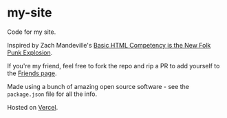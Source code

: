 # my-site
Code for my site.

Inspired by Zach Mandeville's <a href="https://coolguy.website/basic-html-competency-is-the-new-punk-folk-explosion/">Basic HTML Competency is the New Folk Punk Explosion</a>.

If you're my friend, feel free to fork the repo and rip a PR to add yourself to the <a href="https://github.com/aryaburke/my-site/blob/main/src/app/friends/page.tsx">Friends page</a>.

Made using a bunch of amazing open source software - see the `package.json` file for all the info. 

Hosted on <a href="vercel.com">Vercel</a>.

